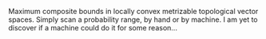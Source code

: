 Maximum composite bounds in locally convex metrizable topological vector spaces. Simply scan a probability range, by hand or by machine. I am yet to discover if a machine could do it for some reason...
